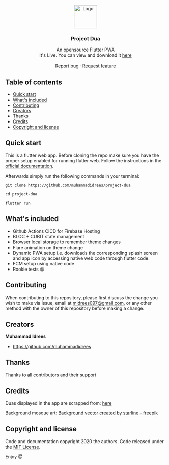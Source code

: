 <p align="center">
  <a href="https://duas-pwa.web.app/">
    <img src="https://github.com/muhammadidrees/project-dua/blob/master/web/images/dark_icons/icon-512x512.png" alt="Logo" width=72 height=72>
  </a>

  <h3 align="center">Project Dua</h3>

  <p align="center">
    An opensource Flutter PWA
    <br>
    It's Live. You can view and download it <a href="https://duas-pwa.web.app/">here</a> 
    <br>
    <br>
    <a href="https://github.com/muhammadidrees/project-dua/issues/new">Report bug</a>
    ·
    <a href="https://github.com/muhammadidrees/project-dua/issues/new">Request feature</a>
  </p>
</p>

## Table of contents

- [Quick start](#quick-start)
- [What's included](#whats-included)
- [Contributing](#contributing)
- [Creators](#creators)
- [Thanks](#thanks)
- [Credits](#credits)
- [Copyright and license](#copyright-and-license)

## Quick start

This is a flutter web app. Before cloning the repo make sure you have the proper setup enabled for running flutter web. Follow the instructions in the [official documentation](https://flutter.dev/docs/get-started/web). 

Afterwards simply run the following commands in your terminal:
```shell
git clone https://github.com/muhammadidrees/project-dua

cd project-dua

flutter run
```


## What's included

* Github Actions CICD for Firebase Hosting
* BLOC + CUBIT state management
* Browser local storage to remember theme changes
* Flare animation on theme change
* Dynamic PWA setup i.e. downloads the corresponding splash screen and app icon by accessing native web code through flutter code.
* FCM setup using native code
* Rookie tests :grinning:

## Contributing

When contributing to this repository, please first discuss the change you wish to make via issue, email at midrees097@gmail.com, or any other method with the owner of this repository before making a change.

## Creators

**Muhammad Idrees**

- <https://github.com/muhammadidrees>

## Thanks

Thanks to all contributors and their support

## Credits

Duas displayed in the app are scrapped from: <a href='http://duas.com/'>here</a>

Background mosque art: <a href='https://www.freepik.com/vectors/background'>Background vector created by starline - freepik</a>

## Copyright and license

Code and documentation copyright 2020 the authors. Code released under the [MIT License](https://github.com/muhammadidrees/project-dua/blob/master/LICENSE).

Enjoy :innocent:
